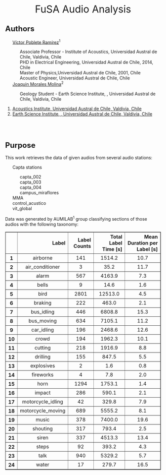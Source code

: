 <div align  = "center">
    <font size="+3"> FuSA Audio Analysis </font>
</div>



<body>
    <h2><font size="+2"> Authors </font></h2>
    <ul style="list-style-type:none">
        <li><a href="https://github.com/vpobleteacustica">Víctor Poblete Ramírez</a><sup>1</sup></li>
        <ul style="list-style-type:none">
            <li>Associate Professor - Institute of Acoustics, Universidad Austral de Chile, Valdivia, Chile</li>
            <li>PHD in Electrical Engineering, Universidad Austral de Chile, 2014, Chile</li>
            <li>Master of Physics,Universidad Austral de Chile, 2001, Chile</li>
            <li>Acoustic Engineer, Universidad Austral de Chile, Chile</li>
        </ul>
        <li><a href="https://github.com/JoaquinRMorales">Joaquin Morales Molina</a><sup>2</sup></li>
        <ul style="list-style-type:none">
            <li>Geology Student - Earth Science Institute, , Universidad Austral de Chile, Valdivia, Chile</li>
        </ul>
    </ul>
    <ol>
        <li><a href="https://www.acusticauach.cl">Acoustics Institute, Universidad Austral de Chile, Valdivia, Chile</a></li>
        <li><a href="http://ict.uach.cl">Earth Science Institute, , Universidad Austral de Chile, Valdivia, Chile</a></li>
    </ol>
    <br></br>
    <h2><font size="+2"> Purpose </font></h2>
    <p> This work retrieves the data of given audios from several audio stations:</p>
    <ul style="list-style-type:none">
        <li>Capta stations</li>
        <ul style="list-style-type:none">
            <li>capta_002</li>
            <li>capta_003</li>
            <li>capta_004</li>
            <li>campus_miraflores</li>
        </ul>
        <li>MMA</li>
        <li>control_acustico</li>
        <li>vit_global</li>
    </ul>
    <p> Data was generated by AUMILAB<sup>1</sup> group classifying sections of those audios with the following taxonomy:</p>
    <div align = "center">
        <table border="1" class="dataframe">
          <thead>
            <tr style="text-align: right;">
              <th></th>
              <th>Label</th>
              <th>Label Counts</th>
              <th>Total Label Time [s]</th>
              <th>Mean Duration per Label [s]</th>
            </tr>
          </thead>
          <tbody>
            <tr>
              <th>1</th>
              <td style="text-align: center">airborne</td>
              <td style="text-align: center">141</td>
              <td style="text-align: center">1514.2</td>
              <td style="text-align: center">10.7</td>
            </tr>
            <tr>
              <th>2</th>
              <td style="text-align: center">air_conditioner</td>
              <td style="text-align: center">3</td>
              <td style="text-align: center">35.2</td>
              <td style="text-align: center">11.7</td>
            </tr>
            <tr>
              <th>3</th>
              <td style="text-align: center">alarm</td>
              <td style="text-align: center">567</td>
              <td style="text-align: center">4163.9</td>
              <td style="text-align: center">7.3</td>
            </tr>
            <tr>
              <th>4</th>
              <td style="text-align: center">bells</td>
              <td style="text-align: center">9</td>
              <td style="text-align: center">14.6</td>
              <td style="text-align: center">1.6</td>
            </tr>
            <tr>
              <th>5</th>
              <td style="text-align: center">bird</td>
              <td style="text-align: center">2801</td>
              <td style="text-align: center">12513.0</td>
              <td style="text-align: center">4.5</td>
            </tr>
            <tr>
              <th>6</th>
              <td style="text-align: center">braking</td>
              <td style="text-align: center">222</td>
              <td style="text-align: center">463.0</td>
              <td style="text-align: center">2.1</td>
            </tr>
            <tr>
              <th>7</th>
              <td style="text-align: center">bus_idling</td>
              <td style="text-align: center">446</td>
              <td style="text-align: center">6808.8</td>
              <td style="text-align: center">15.3</td>
            </tr>
            <tr>
              <th>8</th>
              <td style="text-align: center">bus_moving</td>
              <td style="text-align: center">634</td>
              <td style="text-align: center">7105.1</td>
              <td style="text-align: center">11.2</td>
            </tr>
            <tr>
              <th>9</th>
              <td style="text-align: center">car_idling</td>
              <td style="text-align: center">196</td>
              <td style="text-align: center">2468.6</td>
              <td style="text-align: center">12.6</td>
            </tr>
            <tr>
              <th>10</th>
              <td style="text-align: center">crowd</td>
              <td style="text-align: center">194</td>
              <td style="text-align: center">1962.3</td>
              <td style="text-align: center">10.1</td>
            </tr>
            <tr>
              <th>11</th>
              <td style="text-align: center">cutting</td>
              <td style="text-align: center">218</td>
              <td style="text-align: center">1916.9</td>
              <td style="text-align: center">8.8</td>
            </tr>
            <tr>
              <th>12</th>
              <td style="text-align: center">drilling</td>
              <td style="text-align: center">155</td>
              <td style="text-align: center">847.5</td>
              <td style="text-align: center">5.5</td>
            </tr>
            <tr>
              <th>13</th>
              <td style="text-align: center">explosives</td>
              <td style="text-align: center">2</td>
              <td style="text-align: center">1.6</td>
              <td style="text-align: center">0.8</td>
            </tr>
            <tr>
              <th>14</th>
              <td style="text-align: center">fireworks</td>
              <td style="text-align: center">4</td>
              <td style="text-align: center">7.8</td>
              <td style="text-align: center">2.0</td>
            </tr>
            <tr>
              <th>15</th>
              <td style="text-align: center">horn</td>
              <td style="text-align: center">1294</td>
              <td style="text-align: center">1753.1</td>
              <td style="text-align: center">1.4</td>
            </tr>
            <tr>
              <th>16</th>
              <td style="text-align: center">impact</td>
              <td style="text-align: center">286</td>
              <td style="text-align: center">590.1</td>
              <td style="text-align: center">2.1</td>
            </tr>
            <tr>
              <th>17</th>
              <td style="text-align: center">motorcycle_idling</td>
              <td style="text-align: center">42</td>
              <td style="text-align: center">329.8</td>
              <td style="text-align: center">7.9</td>
            </tr>
            <tr>
              <th>18</th>
              <td style="text-align: center">motorcycle_moving</td>
              <td style="text-align: center">689</td>
              <td style="text-align: center">5555.2</td>
              <td style="text-align: center">8.1</td>
            </tr>
            <tr>
              <th>19</th>
              <td style="text-align: center">music</td>
              <td style="text-align: center">378</td>
              <td style="text-align: center">7400.0</td>
              <td style="text-align: center">19.6</td>
            </tr>
            <tr>
              <th>20</th>
              <td style="text-align: center">shouting</td>
              <td style="text-align: center">317</td>
              <td style="text-align: center">793.4</td>
              <td style="text-align: center">2.5</td>
            </tr>
            <tr>
              <th>21</th>
              <td style="text-align: center">siren</td>
              <td style="text-align: center">337</td>
              <td style="text-align: center">4513.3</td>
              <td style="text-align: center">13.4</td>
            </tr>
            <tr>
              <th>22</th>
              <td style="text-align: center">steps</td>
              <td style="text-align: center">92</td>
              <td style="text-align: center">393.2</td>
              <td style="text-align: center">4.3</td>
            </tr>
            <tr>
              <th>23</th>
              <td style="text-align: center">talk</td>
              <td style="text-align: center">940</td>
              <td style="text-align: center">5329.2</td>
              <td style="text-align: center">5.7</td>
            </tr>
            <tr>
              <th>24</th>
              <td style="text-align: center">water</td>
              <td style="text-align: center">17</td>
              <td style="text-align: center">279.7</td>
              <td style="text-align: center">16.5</td>
            </tr>
          </tbody>
        </table>
    </div>
    
</body>
